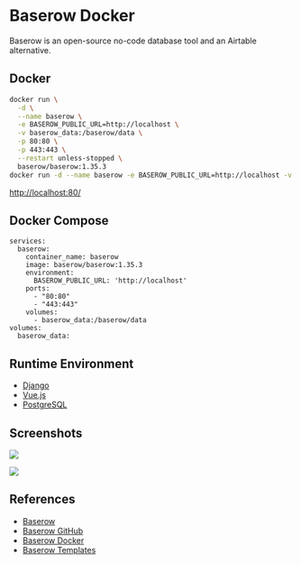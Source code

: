 # Baserow Docker

Baserow is an open-source no-code database tool and an Airtable alternative.

## Docker
```sh
docker run \
  -d \
  --name baserow \
  -e BASEROW_PUBLIC_URL=http://localhost \
  -v baserow_data:/baserow/data \
  -p 80:80 \
  -p 443:443 \
  --restart unless-stopped \
  baserow/baserow:1.35.3
docker run -d --name baserow -e BASEROW_PUBLIC_URL=http://localhost -v baserow_data:/baserow/data -p 80:80 -p 443:443 baserow/baserow:1.35.3
```
[http://localhost:80/](http://localhost:80/)

## Docker Compose
```
services:
  baserow:
    container_name: baserow
    image: baserow/baserow:1.35.3
    environment:
      BASEROW_PUBLIC_URL: 'http://localhost'
    ports:
      - "80:80"
      - "443:443"
    volumes:
      - baserow_data:/baserow/data
volumes:
  baserow_data:
```

## Runtime Environment
- [Django](https://www.djangoproject.com/)
- [Vue.js](https://github.com/vuejs/vue)
- [PostgreSQL](https://www.postgresql.org/download/)

## Screenshots
![](https://baserow-backend-production20240528124524339000000001.s3.amazonaws.com/images/slider_database_survey.2e16d0ba.fill-2148x1520.webp)

![](https://baserow-backend-production20240528124524339000000001.s3.amazonaws.com/images/slider_application_manufacturin.2e16d0ba.fill-2148x1520.webp)

## References
- [Baserow](https://baserow.io/)
- [Baserow GitHub](https://github.com/bram2w/baserow)
- [Baserow Docker](https://baserow.io/docs/installation%2Finstall-with-docker)
- [Baserow Templates](https://baserow.io/templates)